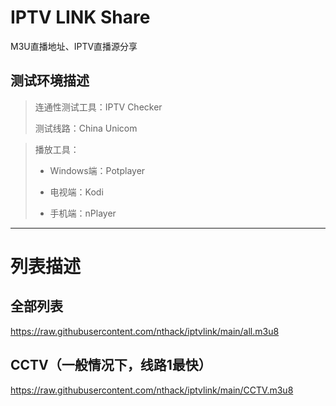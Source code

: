 # IPTV LINK Share
M3U直播地址、IPTV直播源分享

## 测试环境描述
> 连通性测试工具：IPTV Checker 
> 
> 测试线路：China Unicom


> 播放工具：
> 
> * Windows端：Potplayer
> 
> * 电视端：Kodi
> 
> * 手机端：nPlayer


---

# 列表描述
## 全部列表
https://raw.githubusercontent.com/nthack/iptvlink/main/all.m3u8

## CCTV（一般情况下，线路1最快）
https://raw.githubusercontent.com/nthack/iptvlink/main/CCTV.m3u8
